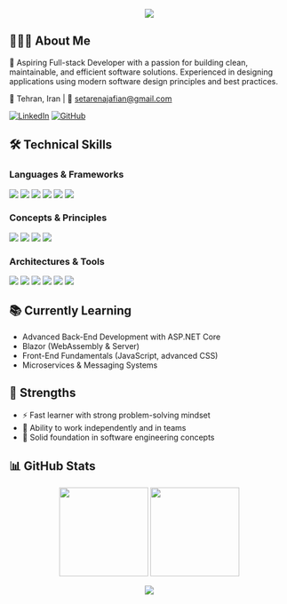 <p align="center">
  <img src="https://capsule-render.vercel.app/api?type=wave&color=0:36BCF7,100:9b59b6&height=250&section=header&text=Hi%20👋,%20I'm%20Setare%20Najafian&fontSize=40&fontColor=fff&animation=twinkling"/>
</p>



## 👩🏻‍💻 About Me
💼 Aspiring Full-stack Developer with a passion for building clean, maintainable, and efficient software solutions. Experienced in designing applications using modern software design principles and best practices.
 

📍 Tehran, Iran | 📧 setarenajafian@gmail.com 

[![LinkedIn](https://img.shields.io/badge/LinkedIn-0A66C2?style=flat&logo=linkedin&logoColor=white)](https://www.linkedin.com/in/setare-najafian-5ab12b358/)  [![GitHub](https://img.shields.io/badge/GitHub-181717?style=flat&logo=github&logoColor=white)](https://github.com/setarenajafian)


## 🛠 Technical Skills

### Languages & Frameworks
<p>
  <img src="https://img.shields.io/badge/C%23-68217A?style=for-the-badge&logo=c-sharp&logoColor=white" />
  <img src="https://img.shields.io/badge/ASP.NET_Core-512BD4?style=for-the-badge&logo=dotnet&logoColor=white" />
  <img src="https://img.shields.io/badge/Entity_Framework-6a11cb?style=for-the-badge&logo=entityframework&logoColor=white" />
  <img src="https://img.shields.io/badge/HTML5-E34F26?style=for-the-badge&logo=html5&logoColor=white" />
  <img src="https://img.shields.io/badge/CSS3-1572B6?style=for-the-badge&logo=css3&logoColor=white" />
  <img src="https://img.shields.io/badge/SQL-003B57?style=for-the-badge&logo=sqlserver&logoColor=white" />
</p>

### Concepts & Principles
<p>
  <img src="https://img.shields.io/badge/OOP-6a11cb?style=for-the-badge&logo=objectscript&logoColor=white" />
  <img src="https://img.shields.io/badge/Dependency_Injection-2ecc71?style=for-the-badge" />
  <img src="https://img.shields.io/badge/SOLID-0d6efd?style=for-the-badge" />
  <img src="https://img.shields.io/badge/Design_Patterns-f39c12?style=for-the-badge" />
</p>

### Architectures & Tools
<p>
  <img src="https://img.shields.io/badge/MVC-2980b9?style=for-the-badge" />
  <img src="https://img.shields.io/badge/Razor_Pages-512BD4?style=for-the-badge" />
  <img src="https://img.shields.io/badge/Web_API-8e44ad?style=for-the-badge" />
  <img src="https://img.shields.io/badge/Clean_Architecture-16a085?style=for-the-badge" />
  <img src="https://img.shields.io/badge/RabbitMQ-FF6600?style=for-the-badge&logo=rabbitmq&logoColor=white" />
  <img src="https://img.shields.io/badge/CQRS-9b59b6?style=for-the-badge" />
</p>



## 📚 Currently Learning
- Advanced Back-End Development with ASP.NET Core  
- Blazor (WebAssembly & Server)  
- Front-End Fundamentals (JavaScript, advanced CSS)  
- Microservices & Messaging Systems  



## 🌟 Strengths
- ⚡ Fast learner with strong problem-solving mindset  
- 👥 Ability to work independently and in teams  
- 📃 Solid foundation in software engineering concepts  



## 📊 GitHub Stats
<p align="center">
  <img src="https://github-readme-stats.vercel.app/api?username=setarenajafian&show_icons=true&theme=radical" height="160"/>
  <img src="https://github-readme-streak-stats.herokuapp.com/?user=setarenajafian&theme=radical" height="160"/>
</p>



<p align="center">
  <img src="https://capsule-render.vercel.app/api?type=waving&color=0:36BCF7,100:9b59b6&height=120&section=footer&animation=twinkling"/>
</p>
